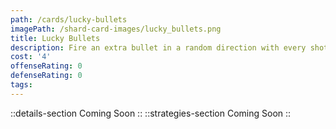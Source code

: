 ```yaml
---
path: /cards/lucky-bullets
imagePath: /shard-card-images/lucky_bullets.png
title: Lucky Bullets
description: Fire an extra bullet in a random direction with every shot.
cost: '4'
offenseRating: 0
defenseRating: 0
tags:
---
```

::details-section
Coming Soon
::
::strategies-section
Coming Soon
::